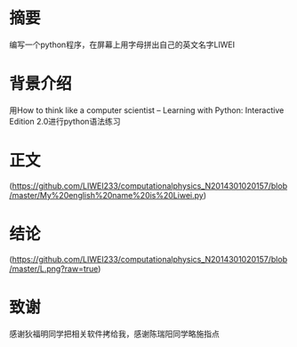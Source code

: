 # 摘要
  编写一个python程序，在屏幕上用字母拼出自己的英文名字LIWEI
# 背景介绍
  用How to think like a computer scientist – Learning with Python: Interactive Edition 2.0进行python语法练习
# 正文
  (https://github.com/LIWEI233/computationalphysics_N2014301020157/blob/master/My%20english%20name%20is%20Liwei.py)
# 结论
  (https://github.com/LIWEI233/computationalphysics_N2014301020157/blob/master/L.png?raw=true)
# 致谢
  感谢狄福明同学把相关软件拷给我，感谢陈瑞阳同学略施指点
